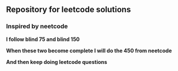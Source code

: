 ## Repository for leetcode solutions
### Inspired by neetcode
**I follow blind 75 and blind 150**

**When these two become complete I will do the 450 from neetcode**

**And then keep doing leetcode questions**
